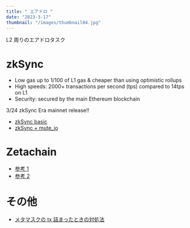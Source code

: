 ```yaml
---
title: " エアドロ "
date: "2023-3-17"
thumbnail: "/images/thumbnail04.jpg"
---
```


L2 周りのエアドロタスク

# zkSync

- Low gas up to 1/100 of L1 gas & cheaper than using optimistic rollups
- High speeds: 2000+ transactions per second (tps) compared to 14tps on L1
- Security: secured by the main Ethereum blockchain

3/24 zkSync Era mainnet release!!


- [zkSync basic](https://twitter.com/MingoAirdrop/status/1632765514031460353?s=20)
- [zkSync + mute_io](https://twitter.com/corleonescrypto/status/1635625746688544769?s=20)

# Zetachain

- [参考 1](https://twitter.com/SOU_BTC/status/1559078812075556865?s=20)
- [参考 2](https://bankeradao.substack.com/p/zetachainzetanft)

# その他

- [メタマスクの tx 詰まったときの対処法](https://ryotamipo-blog.com/metamask-transaction-reset/)
